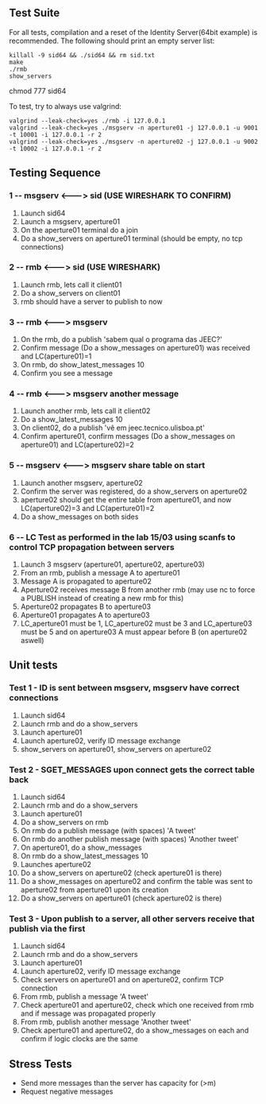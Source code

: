 ## Test Suite

For all tests, compilation and a reset of the Identity Server(64bit example) is recommended. The following should print an empty server list:

```
killall -9 sid64 && ./sid64 && rm sid.txt
make
./rmb
show_servers
```

chmod 777 sid64

To test, try to always use valgrind:

```
valgrind --leak-check=yes ./rmb -i 127.0.0.1
valgrind --leak-check=yes ./msgserv -n aperture01 -j 127.0.0.1 -u 9001 -t 10001 -i 127.0.0.1 -r 2
valgrind --leak-check=yes ./msgserv -n aperture02 -j 127.0.0.1 -u 9002 -t 10002 -i 127.0.0.1 -r 2
```

## Testing Sequence

### 1 -- msgserv <---> sid (USE WIRESHARK TO CONFIRM)

1. Launch sid64
2. Launch a msgserv, aperture01
3. On the aperture01 terminal do a join
4. Do a show_servers on aperture01 terminal (should be empty, no tcp connections)

### 2 -- rmb <---> sid (USE WIRESHARK)

1. Launch rmb, lets call it client01
2. Do a show_servers on client01
3. rmb should have a server to publish to now

### 3 -- rmb <---> msgserv 

1. On the rmb, do a publish 'sabem qual o programa das JEEC?'
2. Confirm message (Do a show_messages on aperture01) was received and LC(aperture01)=1
3. On rmb, do show_latest_messages 10
4. Confirm you see a message

### 4 -- rmb <---> msgserv another message

1. Launch another rmb, lets call it client02
2. Do a show_latest_messages 10
3. On client02, do a publish 'vê em jeec.tecnico.ulisboa.pt'
4. Confirm aperture01, confirm messages (Do a show_messages on aperture01) and LC(aperture02)=2

### 5 -- msgserv <---> msgserv share table on start

1. Launch another msgserv, aperture02
2. Confirm the server was registered, do a show_servers on aperture02
3. aperture02 should get the entire table from aperture01, and now LC(aperture02)=3 and LC(aperture01)=2
4. Do a show_messages on both sides

### 6 -- LC Test as performed in the lab 15/03 using scanfs to control TCP propagation between servers
1. Launch 3 msgserv (aperture01, aperture02, aperture03)
2. From an rmb, publish a message A to aperture01
3. Message A is propagated to aperture02
4. Aperture02 receives message B from another rmb (may use nc to force a PUBLISH instead of creating a new rmb for this)
5. Aperture02 propagates B to aperture03
6. Aperture01 propagates A to aperture03
7. LC_aperture01 must be 1, LC_aperture02 must be 3 and LC_aperture03 must be 5 and on aperture03 A must appear before B (on aperture02 aswell)

## Unit tests

### Test 1 - ID is sent between msgserv, msgserv have correct connections

1. Launch sid64
2. Launch rmb and do a show_servers
3. Launch aperture01
4. Launch aperture02, verify ID message exchange
5. show_servers on aperture01, show_servers on aperture02

### Test 2 - SGET_MESSAGES upon connect gets the correct table back

1. Launch sid64
2. Launch rmb and do a show_servers
3. Launch aperture01
4. Do a show_servers on rmb
5. On rmb do a publish message (with spaces) 'A tweet'
6. On rmb do another publish message (with spaces) 'Another tweet'
7. On aperture01, do a show_messages
8. On rmb do a show_latest_messages 10
9. Launches aperture02
10. Do a show_servers on aperture02 (check aperture01 is there)
11. Do a show_messages on aperture02 and confirm the table was sent to aperture02 from aperture01 upon its creation
12. Do a show_servers on aperture01 (check aperture02 is there)

### Test 3 - Upon publish to a server, all other servers receive that publish via the first

1. Launch sid64
2. Launch rmb and do a show_servers
3. Launch aperture01
4. Launch aperture02, verify ID message exchange
5. Check servers on aperture01 and on aperture02, confirm TCP connection
6. From rmb, publish a message 'A tweet'
7. Check aperture01 and aperture02, check which one received from rmb and if message was propagated properly
8. From rmb, publish another message 'Another tweet'
9. Check aperture01 and aperture02, do a show_messages on each and confirm if logic clocks are the same

## Stress Tests

* Send more messages than the server has capacity for (>m)
* Request negative messages
